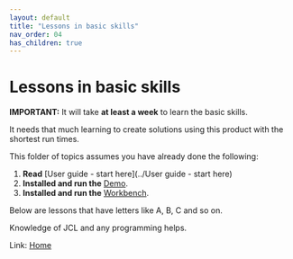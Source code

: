 ```yaml
---
layout: default
title: "Lessons in basic skills"
nav_order: 04
has_children: true
---
```


# Lessons in basic skills
**IMPORTANT:** It will take **at least a week** to learn the basic skills.  
  
It needs that much learning to create solutions using this product with the shortest run times.  

This folder of topics assumes you have already done the following:  
1.  **Read**  [User guide - start here](../User guide - start here)  
1.  **Installed and run the** [Demo](https://genevaers.github.io/Demo/).  
1.  **Installed and run the** [Workbench](https://genevaers.github.io/Workbench/).  

Below are lessons that have letters like A, B, C and so on.  
  
Knowledge of JCL and any programming helps.  
  
Link: [Home](../index) 
  
